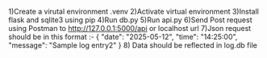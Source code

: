 1)Create a virutal environment .venv 
2)Activate virtual environment
3)Install flask and sqlite3 using pip
4)Run db.py
5)Run api.py
6)Send Post request using Postman to http://127.0.0.1:5000/api or localhost url
7)Json request should be in this format :-
{
    "date": "2025-05-12",
    "time": "14:25:00",
    "message": "Sample log entry2"
}
8) Data should be reflected in log.db file

